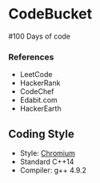 # CodeBucket
#100 Days of code
### References
* LeetCode
* HackerRank
* CodeChef
* Edabit.com
* HackerEarth  
## Coding Style
* Style: [Chromium](https://chromium.googlesource.com/chromium/src/+/master/styleguide/styleguide.md)  
* Standard C++14  
* Compiler: g++ 4.9.2


